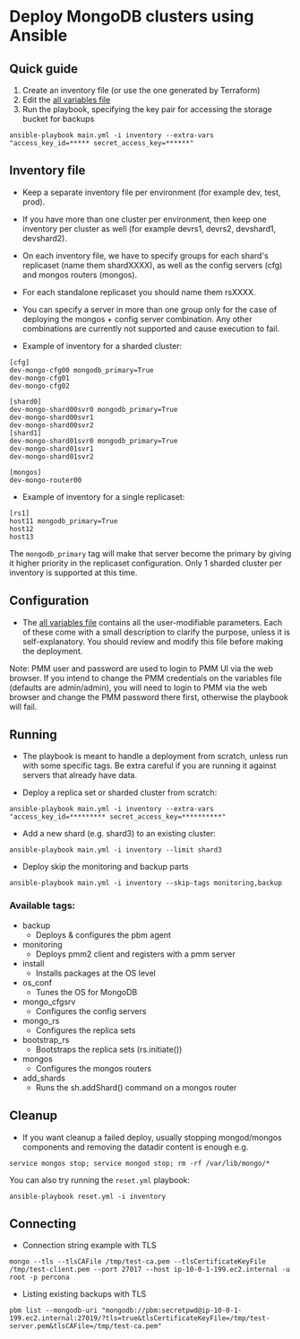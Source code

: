# Deploy MongoDB clusters using Ansible
## Quick guide
1. Create an inventory file (or use the one generated by Terraform)
2. Edit the [all variables file](group_vars/all)
3. Run the playbook, specifying the key pair for accessing the storage bucket for backups
```
ansible-playbook main.yml -i inventory --extra-vars "access_key_id=***** secret_access_key=******"
```

## Inventory file

- Keep a separate inventory file per environment (for example dev, test, prod).
- If you have more than one cluster per environment, then keep one inventory per cluster as well (for example devrs1, devrs2, devshard1, devshard2).
- On each inventory file, we have to specify groups for each shard's replicaset (name them shardXXXX), as well as the config servers (cfg) and mongos routers (mongos). 
- For each standalone replicaset you should name them rsXXXX.
- You can specify a server in more than one group only for the case of deploying the mongos + config server combination. Any other combinations are currently not supported and cause execution to fail.

- Example of inventory for a sharded cluster:
```
[cfg]
dev-mongo-cfg00 mongodb_primary=True
dev-mongo-cfg01
dev-mongo-cfg02

[shard0]
dev-mongo-shard00svr0 mongodb_primary=True
dev-mongo-shard00svr1
dev-mongo-shard00svr2
[shard1]
dev-mongo-shard01svr0 mongodb_primary=True
dev-mongo-shard01svr1
dev-mongo-shard01svr2

[mongos]
dev-mongo-router00
```

- Example of inventory for a single replicaset:
```
[rs1]
host11 mongodb_primary=True
host12
host13
```

The `mongodb_primary` tag will make that server become the primary by giving it higher priority in the replicaset configuration.
Only 1 sharded cluster per inventory is supported at this time.

## Configuration
* The [all variables file](group_vars/all) contains all the user-modifiable parameters. Each of these come with a small description to clarify the purpose, unless it is self-explanatory. 
You should review and modify this file before making the deployment.

Note: PMM user and password are used to login to PMM UI via the web browser. If you intend to change the PMM credentials on the variables file (defaults are admin/admin), you will need to login to PMM via the web browser and change the PMM password there first, otherwise the playbook will fail. 
 
## Running
* The playbook is meant to handle a deployment from scratch, unless run with some specific tags. Be extra careful if you are running it against servers that already have data.

* Deploy a replica set or sharded cluster from scratch:
```
ansible-playbook main.yml -i inventory --extra-vars "access_key_id=********* secret_access_key=**********"
```
* Add a new shard (e.g. shard3) to an existing cluster:
```
ansible-playbook main.yml -i inventory --limit shard3
```
* Deploy skip the monitoring and backup parts
```
ansible-playbook main.yml -i inventory --skip-tags monitoring,backup
```

### Available tags:
  - backup
    - Deploys & configures the pbm agent
  - monitoring
    - Deploys pmm2 client and registers with a pmm server
  - install
    - Installs packages at the OS level
  - os_conf
    - Tunes the OS for MongoDB
  - mongo_cfgsrv
    - Configures the config servers
  - mongo_rs
    - Configures the replica sets
  - bootstrap_rs
    - Bootstraps the replica sets (rs.initiate())
  - mongos
    - Configures the mongos routers
  - add_shards
    - Runs the sh.addShard() command on a mongos router

## Cleanup
* If you want cleanup a failed deploy, usually stopping mongod/mongos components and removing the datadir content is enough e.g.
```
service mongos stop; service mongod stop; rm -rf /var/lib/mongo/*
```

You can also try running the `reset.yml` playbook:
```
ansible-playbook reset.yml -i inventory
```

## Connecting 
* Connection string example with TLS
```
mongo --tls --tlsCAFile /tmp/test-ca.pem --tlsCertificateKeyFile /tmp/test-client.pem --port 27017 --host ip-10-0-1-199.ec2.internal -u root -p percona
```
* Listing existing backups with TLS
```
pbm list --mongodb-uri "mongodb://pbm:secretpwd@ip-10-0-1-199.ec2.internal:27019/?tls=true&tlsCertificateKeyFile=/tmp/test-server.pem&tlsCAFile=/tmp/test-ca.pem"
```
